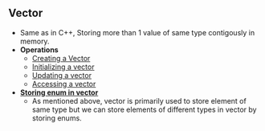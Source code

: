 ## Vector
- Same as in C++, Storing more than 1 value of same type contigously in memory.
- **Operations**
  - [Creating a Vector](Creating)
  - [Initializing a vector](Initializing)
  - [Updating a vector](Updating)
  - [Accessing a vector](Accessing)
- **[Storing enum in vector](Storing_enum_in_vector)**
  - As mentioned above, vector is primarily used to store element of same type but we can store elements of different types in vector by storing enums.
